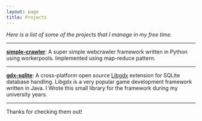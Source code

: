 ```yaml
---
layout: page
title: Projects
---
```

<em>Here is a list of some of the projects that I manage in my free time.</em>

---
<strong>[simple-crawler](https://github.com/mrafayaleem/simple-crawler)</strong>: A super simple webcrawler framework written in Python using workerpools. Implemented using map-reduce pattern.

---
<strong>[gdx-sqlite](https://github.com/mrafayaleem/gdx-sqlite)</strong>: A cross-platform open source [Libgdx](https://libgdx.badlogicgames.com/) extension for SQLite database handling. Libgdx is a very popular game development framework written in Java. I Wrote this small library for the framework during my university years.

---

Thanks for checking them out!
